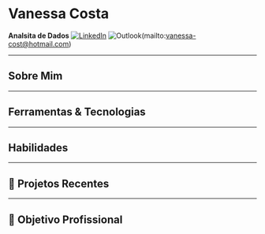 # Vanessa Costa
**Analsita de Dados**
[![LinkedIn](https://img.shields.io/badge/LinkedIn-0077B5?style=for-the-badge&logo=linkedin&logoColor=white)](https://www.linkedin.com/in/vanessa-costa-analysis/)
![Outlook](https://img.shields.io/badge/Microsoft_Outlook-0078D4?style=for-the-badge&logo=microsoft-outlook&logoColor=white)(mailto:vanessa-cost@hotmail.com)

---

## Sobre Mim


---

## Ferramentas & Tecnologias

---

## Habilidades

---

## 📂 Projetos Recentes

---

## 🎯 Objetivo Profissional
